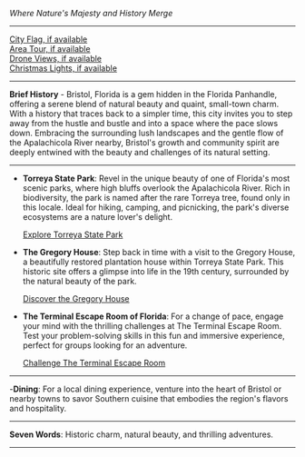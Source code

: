 *Where Nature's Majesty and History Merge*

---

[City Flag, if available](https://www.google.com/search?tbm=isch&q=Bristol+FL+Flag+Picture)  
[Area Tour, if available](https://www.youtube.com/results?search_query=Bristol+FL+4k+tour)  
[Drone Views, if available](https://www.youtube.com/results?search_query=Bristol+FL+4k+drone)  
[Christmas Lights, if available](https://www.youtube.com/results?search_query=Bristol+FL+christmas+lights)

---

**Brief History** - Bristol, Florida is a gem hidden in the Florida Panhandle, offering a serene blend of natural beauty and quaint, small-town charm. With a history that traces back to a simpler time, this city invites you to step away from the hustle and bustle and into a space where the pace slows down. Embracing the surrounding lush landscapes and the gentle flow of the Apalachicola River nearby, Bristol's growth and community spirit are deeply entwined with the beauty and challenges of its natural setting.

---

- **Torreya State Park**: Revel in the unique beauty of one of Florida's most scenic parks, where high bluffs overlook the Apalachicola River. Rich in biodiversity, the park is named after the rare Torreya tree, found only in this locale. Ideal for hiking, camping, and picnicking, the park's diverse ecosystems are a nature lover's delight.

  [Explore Torreya State Park](https://www.youtube.com/results?search_query=Bristol+FL+Torreya+State+Park)

- **The Gregory House**: Step back in time with a visit to the Gregory House, a beautifully restored plantation house within Torreya State Park. This historic site offers a glimpse into life in the 19th century, surrounded by the natural beauty of the park.

  [Discover the Gregory House](https://www.youtube.com/results?search_query=Bristol+FL+Gregory+House)

- **The Terminal Escape Room of Florida**: For a change of pace, engage your mind with the thrilling challenges at The Terminal Escape Room. Test your problem-solving skills in this fun and immersive experience, perfect for groups looking for an adventure.

  [Challenge The Terminal Escape Room](https://www.youtube.com/results?search_query=Bristol+FL+The+Terminal+Escape+Room)

---

-**Dining**: For a local dining experience, venture into the heart of Bristol or nearby towns to savor Southern cuisine that embodies the region's flavors and hospitality.

---

**Seven Words**: Historic charm, natural beauty, and thrilling adventures.

---
